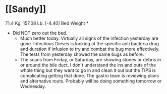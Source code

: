 # [[Sandy]]
71.4 Kg. 157.08 Lb. [-4.40] Bed Weight *
* Did NOT zero out the bed.
	- Much better today.  Virtually all signs of the infection yesterday are gone.  Infectious Dieses is looking at the specific anti bacteria drug and duration if infusion to try and combat the bug more effectively.  The tests from yesterday showed the same bugs as before.
	- The scans from Friday, or Saturday, are showing stones or debris in or around the bile duct.  I don't understand the ins and outs of the whole thing but they want to go in and clean it out but the TIPS is complicating getting that done.  The gastro team is reviewing plans and alternative routs.  Probably will be doing something tomorrow or Wednesday.